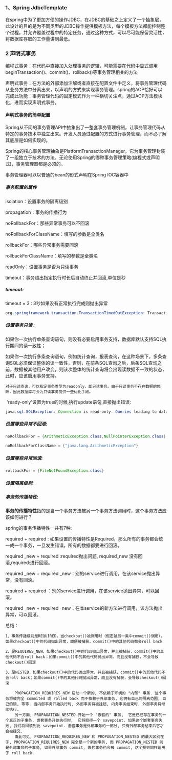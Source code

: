 ### 1、Spring JdbcTemplate

 在spring中为了更加方便的操作JDBC，在JDBC的基础之上定义了一个抽象层，此设计的目的是为不同类型的JDBC操作提供模板方法，每个模板方法都能控制整个过程，并允许覆盖过程中的特定任务，通过这种方式，可以尽可能保留灵活性，将数据库存取的工作量讲到最低。

### 2 声明式事务

编程式事务：在代码中直接加入处理事务的逻辑，可能需要在代码中显式调用beginTransaction()、commit()、rollback()等事务管理相关的方法

声明式事务：在方法的外部添加注解或者直接在配置文件中定义，将事务管理代码从业务方法中分离出来，以声明的方式来实现事务管理。spring的AOP恰好可以完成此功能：事务管理代码的固定模式作为一种横切关注点，通过AOP方法模块化，进而实现声明式事务。

#### 声明式事务的简单配置

Spring从不同的事务管理API中抽象出了一整套事务管理机制，让事务管理代码从特定的事务技术中独立出来。开发人员通过配置的方式进行事务管理，而不必了解其底层是如何实现的。

 Spring的核心事务管理抽象是PlatformTransactionManager。它为事务管理封装了一组独立于技术的方法。无论使用Spring的哪种事务管理策略(编程式或声明式)，事务管理器都是必须的。

事务管理器可以以普通的bean的形式声明在Spring IOC容器中



##### 事务配置的属性

isolation：设置事务的隔离级别

 propagation：事务的传播行为

 noRollbackFor：那些异常事务可以不回滚

 noRollbackForClassName：填写的参数是全类名

 rollbackFor：哪些异常事务需要回滚

 rollbackForClassName：填写的参数是全类名

 readOnly：设置事务是否为只读事务

 timeout：事务超出指定执行时长后自动终止并回滚,单位是秒

##### timeout:

 timeout = 3 : 3秒如果没有正常执行完成则抛出异常

```java
org.springframework.transaction.TransactionTimedOutException: Transaction timed out: deadline was Tue May 05 16:49:34 CST 2020
```

##### 设置事务只读 :

​	如果你一次执行单条查询语句，则没有必要启用事务支持，数据库默认支持SQL执行期间的读一致性；

​	如果你一次执行多条查询语句，例如统计查询，报表查询，在这种场景下，多条查询SQL必须保证整体的读一致性，否则，在前条SQL查询之后，后条SQL查询之前，数据被其他用户改变，则该次整体的统计查询将会出现读数据不一致的状态，此时，应该启用事务支持。

 	对于只读查询，可以指定事务类型为readonly，即只读事务。由于只读事务不存在数据的修改，因此数据库将会为只读事务提供一些优化手段。

​	'ready-only'设置为true的时候,执行update语句,直接抛出错误:

```java
java.sql.SQLException: Connection is read-only. Queries leading to data modification are not allowed
```

##### 设置哪些异常不回滚:

```java
noRollbackFor = {ArithmeticException.class,NullPointerException.class}

noRollbackForClassName = {"java.lang.ArithmeticException"}
```

##### 设置哪些异常回滚:

```java
rollbackFor = {FileNotFoundException.class}
```

##### 设置隔离级别:



##### 事务的传播特性:

**事务的传播特性**指的是当一个事务方法被另一个事务方法调用时，这个事务方法应该如何进行？

spring的事务传播特性一共有7种:

required + required :  如果设置的传播特性是Required，那么所有的事务都会统一成一个事务，一旦发生错误，所有的数据都要进行回滚。

required _new + required  :required抛出问题, required_new 没有回滚,required:进行回滚。

required _new + required _new：别的service进行调用，在该service抛出异常，没有回滚。

required + required ：别的service进行调用，在该service抛出异常，可以回滚。

required _new + required _new：在本service的新方法进行调用，该方法抛出异常，可以回滚。

总结：

```
1、事务传播级别是REQUIRED，当checkout()被调用时（假定被另一类中commit()调用），如果checkout()中的代码抛出异常，即便被捕获，commit()中的其他代码都会roll back

2、是REQUIRES_NEW，如果checkout()中的代码抛出异常，并且被捕获，commit()中的其他代码不会roll back；如果commit()中的其他代码抛出异常，而且没有捕获，不会导致checkout()回滚

3、是NESTED，如果checkout()中的代码抛出异常，并且被捕获，commit()中的其他代码不会roll back；如果commit()中的其他代码抛出异常，而且没有捕获，会导致checkout()回滚

    PROPAGATION_REQUIRES_NEW 启动一个新的, 不依赖于环境的 "内部" 事务. 这个事务将被完全 commited 或 rolled back 而不依赖于外部事务, 它拥有自己的隔离范围, 自己的锁, 等等. 当内部事务开始执行时, 外部事务将被挂起, 内务事务结束时, 外部事务将继续执行. 
    另一方面, PROPAGATION_NESTED 开始一个 "嵌套的" 事务,  它是已经存在事务的一个真正的子事务. 嵌套事务开始执行时,  它将取得一个 savepoint. 如果这个嵌套事务失败, 我们将回滚到此 savepoint. 潜套事务是外部事务的一部分, 只有外部事务结束后它才会被提交. 
    由此可见, PROPAGATION_REQUIRES_NEW 和 PROPAGATION_NESTED 的最大区别在于, PROPAGATION_REQUIRES_NEW 完全是一个新的事务, 而 PROPAGATION_NESTED 则是外部事务的子事务, 如果外部事务 commit, 嵌套事务也会被 commit, 这个规则同样适用于 roll back. 
```

 



